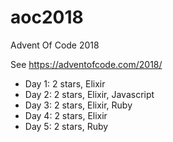 # aoc2018
Advent Of Code 2018

See https://adventofcode.com/2018/

* Day 1: 2 stars, Elixir
* Day 2: 2 stars, Elixir, Javascript
* Day 3: 2 stars, Elixir, Ruby
* Day 4: 2 stars, Elixir
* Day 5: 2 stars, Ruby

